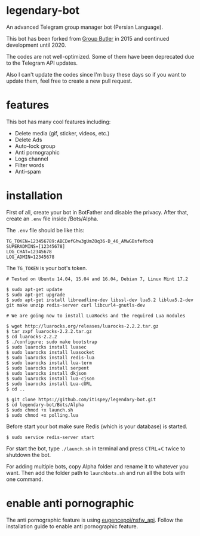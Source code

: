 # legendary-bot
An advanced Telegram group manager bot (Persian Language).

This bot has been forked from [Group Butler](https://github.com/group-butler/GroupButler) in 2015 and continued development until 2020.

The codes are not well-optimized. Some of them have been deprecated due to the Telegram API updates.

Also I can't update the codes since I'm busy these days so if you want to update them, feel free to create a new pull request.

# features
This bot has many cool features including:
- Delete media (gif, sticker, videos, etc.)
- Delete Ads
- Auto-lock group
- Anti pornographic
- Logs channel
- Filter words
- Anti-spam

# installation
First of all, create your bot in BotFather and disable the privacy. After that, create an `.env` file inside /Bots/Alpha.

The `.env` file should be like this:
```env
TG_TOKEN=123456789:ABCDefGhw3gUmZOq36-D_46_AMwGBsfefbcQ
SUPERADMINS=[12345678]
LOG_CHAT=12345678
LOG_ADMIN=12345678
```
The `TG_TOKEN` is your bot's token.

```
# Tested on Ubuntu 14.04, 15.04 and 16.04, Debian 7, Linux Mint 17.2

$ sudo apt-get update
$ sudo apt-get upgrade
$ sudo apt-get install libreadline-dev libssl-dev lua5.2 liblua5.2-dev git make unzip redis-server curl libcurl4-gnutls-dev

# We are going now to install LuaRocks and the required Lua modules

$ wget http://luarocks.org/releases/luarocks-2.2.2.tar.gz
$ tar zxpf luarocks-2.2.2.tar.gz
$ cd luarocks-2.2.2
$ ./configure; sudo make bootstrap
$ sudo luarocks install luasec
$ sudo luarocks install luasocket
$ sudo luarocks install redis-lua
$ sudo luarocks install lua-term
$ sudo luarocks install serpent
$ sudo luarocks install dkjson
$ sudo luarocks install lua-cjson
$ sudo luarocks install Lua-cURL
$ cd ..

$ git clone https://github.com/itispey/legendary-bot.git
$ cd legendary-bot/Bots/Alpha
$ sudo chmod +x launch.sh
$ sudo chmod +x polling.lua
```

Before start your bot make sure Redis (which is your database) is started.
```
$ sudo service redis-server start
```

For start the bot, type `./launch.sh` in terminal and press <kbd>CTRL</kbd>+<kbd>C</kbd> twice to shutdown the bot.

For adding multiple bots, copy Alpha folder and rename it to whatever you want. Then add the folder path to `launchbots.sh` and run all the bots with one command.

# enable anti pornographic
The anti pornographic feature is using [eugencepoi/nsfw_api](https://hub.docker.com/r/eugencepoi/nsfw_api/).
Follow the installation guide to enable anti pornographic feature.
